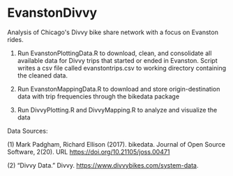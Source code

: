 # EvanstonDivvy
Analysis of Chicago's Divvy bike share network with a focus on Evanston rides.  

1. Run EvanstonPlottingData.R to download, clean, and consolidate all available data for Divvy trips that started or ended in Evanston. Script writes a csv file called evanstontrips.csv to working directory containing the cleaned data.

2. Run EvanstonMappingData.R to download and store origin-destination data with trip frequencies through the bikedata package

3. Run DivvyPlotting.R and DivvyMapping.R to analyze and visualize the data

Data Sources:

(1) Mark Padgham, Richard Ellison (2017). bikedata. Journal of Open Source Software, 2(20). URL https://doi.org/10.21105/joss.00471

(2) “Divvy Data.” Divvy. https://www.divvybikes.com/system-data.

